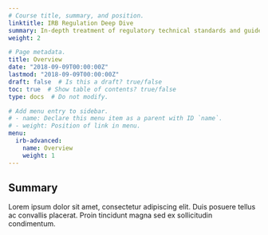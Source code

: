 ```yaml
---
# Course title, summary, and position.
linktitle: IRB Regulation Deep Dive
summary: In-depth treatment of regulatory technical standards and guidelines for senior experts.
weight: 2

# Page metadata.
title: Overview
date: "2018-09-09T00:00:00Z"
lastmod: "2018-09-09T00:00:00Z"
draft: false  # Is this a draft? true/false
toc: true  # Show table of contents? true/false
type: docs  # Do not modify.

# Add menu entry to sidebar.
# - name: Declare this menu item as a parent with ID `name`.
# - weight: Position of link in menu.
menu:
  irb-advanced:
    name: Overview
    weight: 1
---
```


## Summary

Lorem ipsum dolor sit amet, consectetur adipiscing elit. Duis posuere tellus ac convallis placerat. Proin tincidunt magna sed ex sollicitudin condimentum. 
